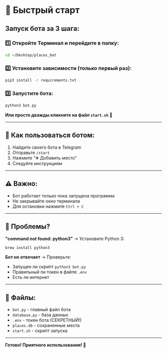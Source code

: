 # 🚀 Быстрый старт

## Запуск бота за 3 шага:

### 1️⃣ Откройте Терминал и перейдите в папку:
```bash
cd ~/Desktop/places_bot
```

### 2️⃣ Установите зависимости (только первый раз):
```bash
pip3 install -r requirements.txt
```

### 3️⃣ Запустите бота:
```bash
python3 bot.py
```

**Или просто дважды кликните на файл `start.sh`** 🎉

---

## 📱 Как пользоваться ботом:

1. Найдите своего бота в Telegram
2. Отправьте `/start`
3. Нажмите "➕ Добавить место"
4. Следуйте инструкциям

---

## ⚠️ Важно:

- Бот работает только пока запущена программа
- Не закрывайте окно терминала
- Для остановки нажмите `Ctrl + C`

---

## 🐛 Проблемы?

**"command not found: python3"** → Установите Python 3:
```bash
brew install python3
```

**Бот не отвечает** → Проверьте:
- Запущен ли скрипт `python3 bot.py`
- Правильный ли токен в файле `.env`
- Есть ли интернет

---

## 📁 Файлы:

- `bot.py` - главный файл бота
- `database.py` - база данных
- `.env` - токен бота (СЕКРЕТНЫЙ!)
- `places.db` - сохраненные места
- `start.sh` - скрипт запуска

---

**Готово! Приятного использования! 🎉**

